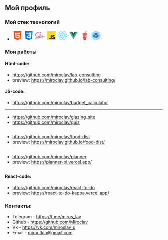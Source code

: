 ## Мой профиль

### Мой стек технологий
* ![](html.png)  ![](css.png)  ![](sass.png)  ![](js.png) ![](react.png) ![](vue.png)  ![](gulp.png)  ![](webpack.png)


### Мои работы 

#### Html-code:
* https://github.com/miroclav/lab-consulting  
* preview: https://miroclav.github.io/lab-consulting/

#### JS-code:
*  https://github.com/miroclav/budget_calculator  
---
*  https://github.com/miroclav/glazing_site 
*  https://github.com/miroclav/quiz
##
*  https://github.com/miroclav/food-dist  
*  preview: https://miroclav.github.io/food-dist/
##
*  https://github.com/miroclav/planner
*  preview: https://planner-pi.vercel.app/
##
#### React-code:
*  https://github.com/miroclav/react-to-do
*  preview: https://react-to-do-kappa.vercel.app/

### Контакты:

* Telegram - https://t.me/miros_lav
* Github - https://github.com/Miroclav
* Vk - https://vk.com/miroslav_u
* Email - mirautkin@gmail.com

